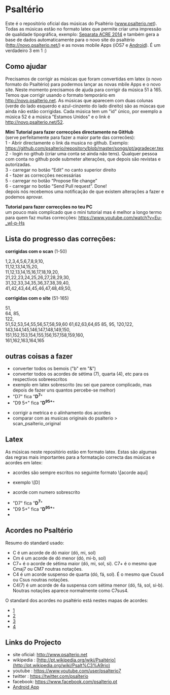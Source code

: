 Psaltério
=========
Este é o repositório oficial das músicas do Psaltério (www.psalterio.net).
Todas as músicas estão no formato latex que permite criar uma impressão de qualidade tipográfica, exemplo:  [Separata ACRE 2014](https://github.com/psalterio/repository/blob/master/songbooks/acre-2014/separata_acre_2014.pdf?raw=true) e também gera a base de dados automaticamente para o novo site do psaltério (http://novo.psalterio.net/) e as novas mobile Apps (iOS7 e [Android](https://play.google.com/store/apps/details?id=net.psalterio.psalterioandroid)). É um verdadeiro 3 em 1 :)


Como ajudar
-----------
Precisamos de corrigir as músicas que foram convertidas em latex (o novo formato do Psaltério) para podermos lançar as novas mbile Apps e o novo site. Neste momento precisamos de ajuda para corrigir da música 51 à 165. Temos que corrigir usando o formato temporário em http://novo.psalterio.net. As músicas que aparecem com duas colunas (verde do lado esquerdo e azul-cinzento do lado direito) são as múscas que ainda não estão corrigidas. Cada música tem um "id" único, por exemplo a música 52 é a música "Estamos Unidos" e o link é http://novo.psalterio.net/52.


**Mini Tutorial para fazer correcções directamente no GitHub**  
(serve perfeitamente para fazer a maior parte das correcões):  
1 - Abrir directamente o link da musica no github. Exemplo:  
https://github.com/psalterio/repository/blob/master/songs/pt/agradecer.tex  
2 - login no github (criar uma conta se ainda não tens). Qualquer pessoa com conta no github pode submeter alterações, que depois são revistas e autorizadas.   
3 - carregar no botão “Edit” no canto superior direito  
4 - fazer as correcções necessárias   
5 - carregar no botão “Propose file change”  
6 - carregar no botão “Send Pull request”. Done!  
depois nós recebemos uma notificação de que existem alterações a fazer e podemos aprovar.


**Tutorial para fazer correcções no teu PC**  
um pouco mais complicado que o mini tutorial mas é melhor a longo termo para quem faz muitas correcções: https://www.youtube.com/watch?v=Eu-_wI-p-Hs



Lista do progresso das correções:
---------------------------------
**corrigidas com o scan** (1-50)

1,2,3,4,5,6,7,8,9,10,  
11,12,13,14,15,20,  
11,12,13,14,15,16,17,18,19,20,  
21,22,23,24,25,26,27,28,29,30,  
31,32,33,34,35,36,37,38,39,40,  
41,42,43,44,45,46,47,48,49,50,  

**corrigidas com o site** (51-165)

51,  
64,
85,  
122,  
51,52,53,54,55,56,57,58,59,60 
61,62,63,64,65
85,
95,
120,122,  
143,144,145,146,147,148,149,150,  
151,152,153,154,155,156,157,158,159,160,  
161,162,163,164,165  


outras coisas a fazer
---------------------
* converter todos os bemois ("b" em "&") 
* converter todos os acordes de sétima (7), quarta (4), etc para os respectivos sobreescritos
 * exemplo em latex sobrescrito (eu sei que parece complicado, mas depois de fazer uns quantos percebe-se melhor)
  * "D7" fica "**D$^{7}$**"
  * "D9 5+" fica "**D$^{9 5+}$**"
- corrigir a metrica e o alinhamento dos acordes
- comparar com as musicas originais do psalterio > scan_psalterio_original 


Latex
-----
As músicas neste repositório estão em formato latex. Estas são algumas das regras mais importantes para a formatação correcta das músicas e acordes em latex:
- acordes são sempre escritos no seguinte formato \\[acorde aqui]
 * exemplo \\[D]
- acorde com numero sobrescrito
 * "D7" fica "**D$^{7}$**"
 * "D9 5+" fica "**D$^{9 5+}$**"
 * 
 
Acordes no Psaltério
--------------------

Resumo do standard usado:
- C é um acorde de dó maior (dó, mi, sol)
- Cm é um acorde de dó menor (dó, mi-b, sol)
- C7+ é o acorde de sétima maior (dó, mi, sol, si). C7+ é o mesmo que Cmaj7 ou CM7 noutras notações.
- C4 é um acorde suspenso de quarta (dó, fá, sol). É o mesmo que Csus4 ou Csus noutras notações.
- C4(7) é um acorde de 4a suspensa com sétima menor (dó, fá, sol, si-b). Noutras notações aparece normalmente como C7sus4.

O standard dos acordes no psaltério está nestes mapas de acordes:
- [1](https://github.com/psalterio/repository/blob/master/songbooks/psalterio/scan_psalterio_original/0-3_mapa_acordes.jpg)
- [2](https://github.com/psalterio/repository/blob/master/songbooks/psalterio/scan_psalterio_original/0-4_mapa_acordes.jpg)
- [3](https://github.com/psalterio/repository/blob/master/songbooks/psalterio/scan_psalterio_original/0-5_mapa_acordes.jpg)
- [4](https://github.com/psalterio/repository/blob/master/songbooks/psalterio/scan_psalterio_original/0-6_mapa_acordes.jpg)

Links do Projecto
-----------------

- site oficial: http://www.psalterio.net
- wikipedia   : [http://pt.wikipedia.org/wiki/Psaltério](http://pt.wikipedia.org/wiki/Psalt%C3%A9rio)
- youtube     : https://www.youtube.com/user/psalterio7
- twitter : https://twitter.com/psalterio
- facebook: https://www.facebook.com/psalterio.pt
- [Android App](https://play.google.com/store/apps/details?id=net.psalterio.psalterioandroid)
